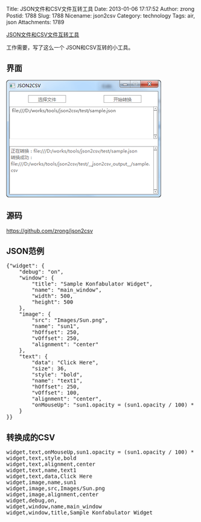 Title: JSON文件和CSV文件互转工具
Date: 2013-01-06 17:17:52
Author: zrong
Postid: 1788
Slug: 1788
Nicename: json2csv
Category: technology
Tags: air, json
Attachments: 1789

[JSON文件和CSV文件互转工具](http://zengrong.net/post/1788.htm)

工作需要，写了这么一个 JSON和CSV互转的小工具。

## 界面
![JSON2CSV](./image/json2csv/json2csv.png)
<!--more-->

## 源码
<https://github.com/zrong/json2csv>

## JSON范例
<pre>
{"widget": {
    "debug": "on",
    "window": {
        "title": "Sample Konfabulator Widget",
        "name": "main_window",
        "width": 500,
        "height": 500
    },
    "image": { 
        "src": "Images/Sun.png",
        "name": "sun1",
        "hOffset": 250,
        "vOffset": 250,
        "alignment": "center"
    },
    "text": {
        "data": "Click Here",
        "size": 36,
        "style": "bold",
        "name": "text1",
        "hOffset": 250,
        "vOffset": 100,
        "alignment": "center",
        "onMouseUp": "sun1.opacity = (sun1.opacity / 100) * 90;"
    }
}}  
</pre>

## 转换成的CSV
<pre>
widget,text,onMouseUp,sun1.opacity = (sun1.opacity / 100) * 90;
widget,text,style,bold
widget,text,alignment,center
widget,text,name,text1
widget,text,data,Click Here
widget,image,name,sun1
widget,image,src,Images/Sun.png
widget,image,alignment,center
widget,debug,on,
widget,window,name,main_window
widget,window,title,Sample Konfabulator Widget
</pre>
